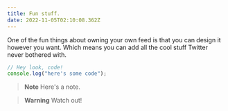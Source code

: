 ```yaml
---
title: Fun stuff.
date: 2022-11-05T02:10:08.362Z
---
```


One of the fun things about owning your own feed is that you can design it however you want. Which means you can add all the cool stuff Twitter never bothered with.

```js
// Hey look, code!
console.log("here's some code");
```

> **Note**
> Here's a note.

> **Warning**
> Watch out!

